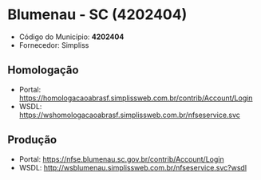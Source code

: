 # Blumenau - SC (4202404)

 - Código do Município: **4202404**
 - Fornecedor: Simpliss

## Homologação

 - Portal: https://homologacaoabrasf.simplissweb.com.br/contrib/Account/Login
 - WSDL: https://wshomologacaoabrasf.simplissweb.com.br/nfseservice.svc

## Produção

 - Portal: https://nfse.blumenau.sc.gov.br/contrib/Account/Login
 - WSDL: http://wsblumenau.simplissweb.com.br/nfseservice.svc?wsdl